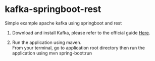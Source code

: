 # kafka-springboot-rest
Simple example apache kafka using springboot and rest

1. Download and install Kafka, please refer to the official guide [Here](https://kafka.apache.org/quickstart).

2. Run the application using maven.  
	From your terminal, go to application root directory then run the application using 
	mvn spring-boot:run
